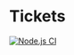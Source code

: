 # Tickets
[![Node.js CI](https://github.com/matruane/tickets/actions/workflows/node.js.yml/badge.svg)](https://github.com/matruane/tickets/actions/workflows/node.js.yml)
